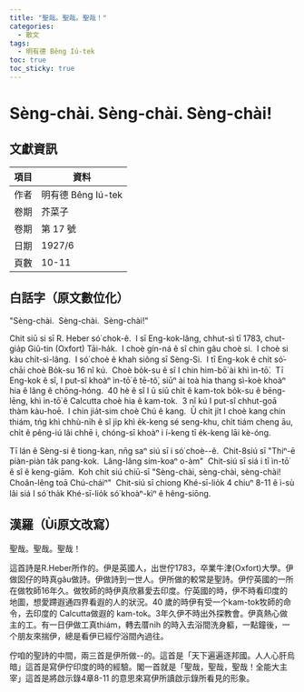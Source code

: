 ```yaml
---
title: "聖哉。聖哉。聖哉！"
categories:
  - 散文
tags:
  - 明有德 Bêng Iú-tek
toc: true
toc_sticky: true
---
```


# Sèng-chài.  Sèng-chài.  Sèng-chài!

## 文獻資訊

| 項目 | 資料 |
|---|---|
| 作者 | 明有德 Bêng Iú-tek |
| 卷期 | 芥菜子 |
| 卷期 | 第 17 號 |
| 日期 | 1927/6 |
| 頁數 | 10-11 |

## 白話字（原文數位化）

"Sèng-chài.  Sèng-chài.  Sèng-chài!"

Chit siū si sī R. Heber só͘ chok-ê.  I sī Eng-kok-lâng, chhut-sì tī 1783, chut-gia̍p Giû-tin (Oxfort) Tāi-ha̍k.  I choè gín-ná ê sî chin gâu choè si.  I choè si kàu chi̍t-sì-lâng.  I só͘ choè ê khah siông sī Sèng-Si.  I tī Eng-kok ê chi̍t só͘-chāi choè Bo̍k-su 16 nî kú.  Choè bo̍k-su ê sî I chin him-bō͘ ài khì ìn-tō͘.  Tī Eng-kok ê sî, I put-sî khoàⁿ ìn-tō͘ ê tē-tô͘, siūⁿ ài toà hia thang sì-koè khoàⁿ hia ê lâng ê chōng-hóng.  40 hè ê sî I ū siū chi̍t ê kam-tok bo̍k-su ê bēng-lēng, khì ìn-tō͘ ê Calcutta choè hia ê kam-tok.  3 nî kú I put-sî chhut-goā thàm kàu-hoē.  I chin jia̍t-sim choè Chú ê kang.  Ū chi̍t ji̍t I choè kang chin thiám, tńg khì chhù-ni̍h ê sî ji̍p khì e̍k-keng sé seng-khu, chi̍t tiám cheng āu, chi̍t ê pêng-iú lâi chhē i, chóng-sī khoàⁿ i í-keng tī e̍k-keng lāi kè-óng.

Tī lán ê Sèng-si ê tiong-kan, nn̄g saⁿ siú sī i só͘ choè--ê.  Chit-8siú sī "Thiⁿ-ē piàn-piàn ta̍k pang-kok.  Lâng-lâng sim-koaⁿ o-àm"  Chit-siú sī siá i tī ìn-tō͘ ê sî ê keng-giām.  Koh chi̍t siú chiū-sī "Sèng-chài, sèng-chài, sèng-chài!  Choân-lêng toā Chú-cháiⁿ"  Chit-siú sī chiong Khé-sī-lio̍k 4 chiuⁿ 8-11 ê ì-sù lâi siá I só͘ tha̍k Khé-sī-lio̍k só͘ khoàⁿ-kìⁿ ê hêng-siōng.

## 漢羅（Ùi原文改寫）

聖哉。聖哉。聖哉！

這首詩是R.Heber所作的。伊是英國人，出世佇1783，卒業牛津(Oxfort)大學。伊做囡仔的時真gâu做詩。伊做詩到一世人。伊所做的較常是聖詩。伊佇英國的一所在做牧師16年久。做牧師的時伊真欣慕愛去印度。佇英國的時，伊不時看印度的地圖，想愛蹛遐通四界看遐的人的狀況。40 歲的時伊有受一个kam-tok牧師的命令，去印度的 Calcutta做遐的 kam-tok。3年久伊不時出外探教會。伊真熱心做主的工。有一日伊做工真thiám，轉去厝ni̍h 的時入去浴間洗身軀，一點鐘後，一个朋友來揣伊，總是看伊已經佇浴間內過往。

佇咱的聖詩的中間，兩三首是伊所做--的。這首是「天下遍遍逐邦國。人人心肝烏暗」這首是寫伊佇印度的時的經驗。閣一首就是「聖哉，聖哉，聖哉！全能大主宰」這首是將啟示錄4章8-11 的意思來寫伊所讀啟示錄所看見的形象。
